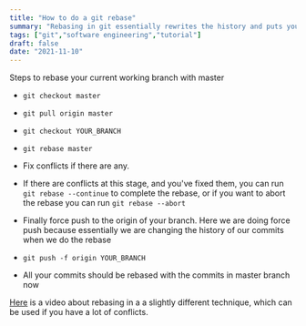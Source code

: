 ```yaml
---
title: "How to do a git rebase"
summary: "Rebasing in git essentially rewrites the history and puts your commits to the top of the commit tree"
tags: ["git","software engineering","tutorial"]
draft: false 
date: "2021-11-10"
---
```


Steps to rebase your current working branch with master

- `git checkout master`

- `git pull origin master`

- `git checkout YOUR_BRANCH`

- `git rebase master`

- Fix conflicts if there are any.

- If there are conflicts at this stage, and you've fixed them, you can run `git rebase --continue` to complete the rebase, or if you want to abort the rebase you can run `git rebase --abort`

- Finally force push to the origin of your branch. Here we are doing force push because essentially we are changing the history of our commits when we do the rebase

- `git push -f origin YOUR_BRANCH`

- All your commits should be rebased with the commits in master branch now


[Here](https://www.bigbinary.com/videos/misc/git-how-to-rebase-without-complications) is a video about rebasing in a a slightly different technique, which can be used if you have a lot of conflicts.

